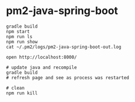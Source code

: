 pm2-java-spring-boot
====================

```fish
gradle build
npm start
npm run ls
npm run show
cat ~/.pm2/logs/pm2-java-spring-boot-out.log

open http://localhost:8000/

# update java and recompile
gradle build
# refresh page and see as process was restarted

# clean
npm run kill
```
